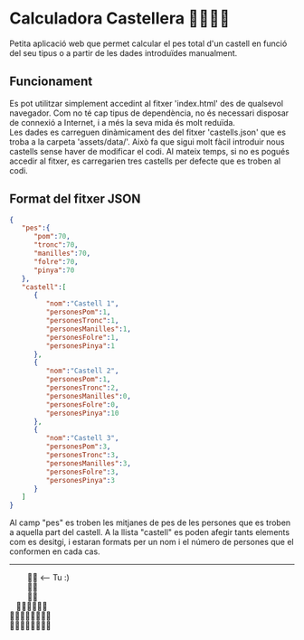 # Calculadora Castellera :tada::raising_hand_woman::sparkles:
Petita aplicació web que permet calcular el pes total d'un castell en funció del seu tipus o a partir de les dades introduïdes manualment.

## Funcionament
Es pot utilitzar simplement accedint al fitxer 'index.html' des de qualsevol navegador. Com no té cap tipus de dependència, no és necessari disposar de connexió a Internet, i a més la seva mida és molt reduïda.
<br/>
Les dades es carreguen dinàmicament des del fitxer 'castells.json' que es troba a la carpeta 'assets/data/'. Això fa que sigui molt fàcil introduir nous castells sense haver de modificar el codi. Al mateix temps, si no es pogués accedir al fitxer, es carregarien tres castells per defecte que es troben al codi.

## Format del fitxer JSON
```json
{
   "pes":{
      "pom":70,
      "tronc":70,
      "manilles":70,
      "folre":70,
      "pinya":70
   },
   "castell":[
      {
         "nom":"Castell 1",
         "personesPom":1,
         "personesTronc":1,
         "personesManilles":1,
         "personesFolre":1,
         "personesPinya":1
      },
      {
         "nom":"Castell 2",
         "personesPom":1,
         "personesTronc":2,
         "personesManilles":0,
         "personesFolre":0,
         "personesPinya":10
      },
      {
         "nom":"Castell 3",
         "personesPom":3,
         "personesTronc":3,
         "personesManilles":3,
         "personesFolre":3,
         "personesPinya":3
      }
   ]
}
```
Al camp "pes" es troben les mitjanes de pes de les persones que es troben a aquella part del castell. A la llista "castell" es poden afegir tants elements com es desitgi, i estaran formats per un nom i el número de persones que el conformen en cada cas.

___
&nbsp;&nbsp;&nbsp;&nbsp;&nbsp;&nbsp;&nbsp;&nbsp;:raising_hand_woman: <-- Tu :)
<br/>
&nbsp;&nbsp;&nbsp;&nbsp;&nbsp;&nbsp;&nbsp;&nbsp;:ok_man:
<br/>
&nbsp;&nbsp;&nbsp;&nbsp;&nbsp;&nbsp;&nbsp;&nbsp;:ok_woman:
<br/>
&nbsp;&nbsp;&nbsp;:ok_woman::ok_man::ok_woman:
<br/>
:ok_man::ok_woman::ok_man::ok_woman:
<br/>
:ok_woman::ok_man::ok_woman::ok_man:
